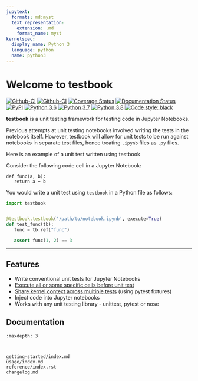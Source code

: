 ```yaml
---
jupytext:
  formats: md:myst
  text_representation:
    extension: .md
    format_name: myst
kernelspec:
  display_name: Python 3
  language: python
  name: python3
---
```


# Welcome to testbook

[![Github-CI][github-badge]][github-link]
[![Github-CI][github-ci]][github-ci-link]
[![Coverage Status][codecov-badge]][codecov-link]
[![Documentation Status][rtd-badge]][rtd-link]
[![PyPI][pypi-badge]][pypi-link]
[![Python 3.6](https://img.shields.io/badge/python-3.6-blue.svg)](https://www.python.org/downloads/release/python-360/)
[![Python 3.7](https://img.shields.io/badge/python-3.7-blue.svg)](https://www.python.org/downloads/release/python-370/)
[![Python 3.8](https://img.shields.io/badge/python-3.8-blue.svg)](https://www.python.org/downloads/release/python-380/)
[![Code style: black](https://img.shields.io/badge/code%20style-black-000000.svg)](https://github.com/ambv/black)

**testbook** is a unit testing framework for testing code in Jupyter Notebooks.

Previous attempts at unit testing notebooks involved writing the tests in the notebook itself. However, testbook will allow for unit tests to be run against notebooks in separate test files, hence treating `.ipynb` files as `.py` files.

Here is an example of a unit test written using testbook

Consider the following code cell in a Jupyter Notebook:

```{code-cell} ipython3
def func(a, b):
   return a + b
```

You would write a unit test using `testbook` in a Python file as follows:

```python
import testbook


@testbook.testbook('/path/to/notebook.ipynb', execute=True)
def test_func(tb):
   func = tb.ref("func")

   assert func(1, 2) == 3
```

---

## Features

- Write conventional unit tests for Jupyter Notebooks
- [Execute all or some specific cells before unit test](usage/index.html#using-execute-to-control-which-cells-are-executed-before-test)
- [Share kernel context across multiple tests](usage/index.html#share-kernel-context-across-multiple-tests) (using pytest fixtures)
- Inject code into Jupyter notebooks
- Works with any unit testing library - unittest, pytest or nose

## Documentation

```{toctree}
:maxdepth: 3



getting-started/index.md
usage/index.md
reference/index.rst
changelog.md
```

[github-ci]: https://github.com/nteract/testbook/workflows/CI/badge.svg
[github-ci-link]: https://github.com/nteract/testbook/actions
[github-link]: https://github.com/nteract/testbook
[rtd-badge]: https://readthedocs.org/projects/testbook/badge/?version=latest
[rtd-link]: https://test-book.readthedocs.io/en/latest/?badge=latest
[codecov-badge]: https://codecov.io/gh/nteract/testbook/branch/master/graph/badge.svg
[codecov-link]: https://codecov.io/gh/nteract/testbook
[github-badge]: https://img.shields.io/github/stars/nteract/testbook?label=github
[pypi-badge]: https://img.shields.io/pypi/v/nteract-testbook.svg
[pypi-link]: https://pypi.org/project/nteract-testbook/
